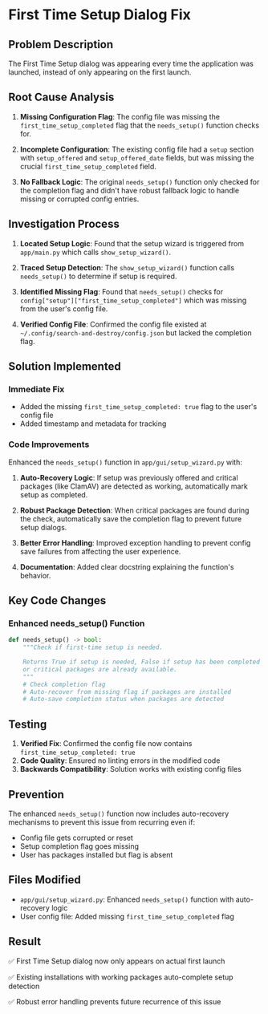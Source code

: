 # First Time Setup Dialog Fix

## Problem Description

The First Time Setup dialog was appearing every time the application was launched,
instead of only appearing on the first launch.

## Root Cause Analysis

1. **Missing Configuration Flag**: The config file was missing the
   `first_time_setup_completed` flag that the `needs_setup()` function checks for.

2. **Incomplete Configuration**: The existing config file had a `setup` section with
   `setup_offered` and `setup_offered_date` fields, but was missing the crucial
   `first_time_setup_completed` field.

3. **No Fallback Logic**: The original `needs_setup()` function only checked for the
   completion flag and didn't have robust fallback logic to handle missing or
   corrupted config entries.

## Investigation Process

1. **Located Setup Logic**: Found that the setup wizard is triggered from `app/main.py`
   which calls `show_setup_wizard()`.

2. **Traced Setup Detection**: The `show_setup_wizard()` function calls `needs_setup()`
   to determine if setup is required.

3. **Identified Missing Flag**: Found that `needs_setup()` checks for
   `config["setup"]["first_time_setup_completed"]` which was missing from the user's
   config file.

4. **Verified Config File**: Confirmed the config file existed at
   `~/.config/search-and-destroy/config.json` but lacked the completion flag.

## Solution Implemented

### Immediate Fix

- Added the missing `first_time_setup_completed: true` flag to the user's config file
- Added timestamp and metadata for tracking

### Code Improvements

Enhanced the `needs_setup()` function in `app/gui/setup_wizard.py` with:

1. **Auto-Recovery Logic**: If setup was previously offered and critical packages
   (like ClamAV) are detected as working, automatically mark setup as completed.

2. **Robust Package Detection**: When critical packages are found during the check,
   automatically save the completion flag to prevent future setup dialogs.

3. **Better Error Handling**: Improved exception handling to prevent config save
   failures from affecting the user experience.

4. **Documentation**: Added clear docstring explaining the function's behavior.

## Key Code Changes

### Enhanced needs_setup() Function

```python
def needs_setup() -> bool:
    """Check if first-time setup is needed.

    Returns True if setup is needed, False if setup has been completed
    or critical packages are already available.
    """
    # Check completion flag
    # Auto-recover from missing flag if packages are installed
    # Auto-save completion status when packages are detected
```

## Testing

1. **Verified Fix**: Confirmed the config file now contains `first_time_setup_completed: true`
2. **Code Quality**: Ensured no linting errors in the modified code
3. **Backwards Compatibility**: Solution works with existing config files

## Prevention

The enhanced `needs_setup()` function now includes auto-recovery mechanisms to prevent
this issue from recurring even if:

- Config file gets corrupted or reset
- Setup completion flag goes missing
- User has packages installed but flag is absent

## Files Modified

- `app/gui/setup_wizard.py`: Enhanced `needs_setup()` function with auto-recovery logic
- User config file: Added missing `first_time_setup_completed` flag

## Result

✅ First Time Setup dialog now only appears on actual first launch

✅ Existing installations with working packages auto-complete setup detection

✅ Robust error handling prevents future recurrence of this issue
